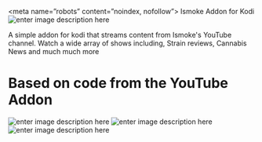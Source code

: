 <meta name=”robots” content=”noindex, nofollow”>
Ismoke Addon for Kodi
![enter image description here](http://www.ismokemag.co.uk/wp-content/uploads/2017/02/logo-retina.png)


A simple addon for kodi that streams content from Ismoke's YouTube channel. Watch a wide array of shows including, Strain reviews, Cannabis News and much much more 

Based on code from the YouTube Addon
==========================
![enter image description here](http://www.ismokemag.co.uk/wp-content/uploads/2017/09/screen-grab-13.jpg)
![enter image description here](http://www.ismokemag.co.uk/wp-content/uploads/2017/09/Girl-Scout-Cookies-10.jpg) 
![enter image description here](http://www.ismokemag.co.uk/wp-content/uploads/2017/09/gg4-organic-18.jpg)
